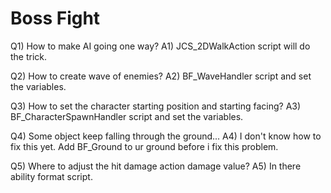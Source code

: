 # Boss Fight

Q1) How to make AI going one way?
A1) JCS_2DWalkAction script will do the trick.

Q2) How to create wave of enemies?
A2) BF_WaveHandler script and set the variables.

Q3) How to set the character starting position and starting facing?
A3) BF_CharacterSpawnHandler script and set the variables.

Q4) Some object keep falling through the ground...
A4) I don't know how to fix this yet. Add BF_Ground to ur ground before
   i fix this problem.

Q5) Where to adjust the hit damage action damage value?
A5) In there ability format script.
